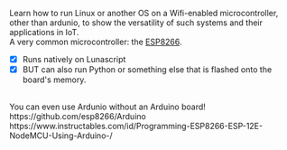 Learn how to run Linux or another OS on a Wifi-enabled microcontroller, other than ardunio, to show the versatility of such systems and their applications in IoT.</br>
A very common microcontroller: the [ESP8266](https://www.espressif.com/en/products/hardware/esp8266ex/overview).</br>
- [x] Runs natively on Lunascript</br>
- [x] BUT can also run Python or something else that is flashed onto the board's memory.
</br>
You can even use Ardunio without an Arduino board!</br>
https://github.com/esp8266/Arduino </br>
https://www.instructables.com/id/Programming-ESP8266-ESP-12E-NodeMCU-Using-Arduino-/
